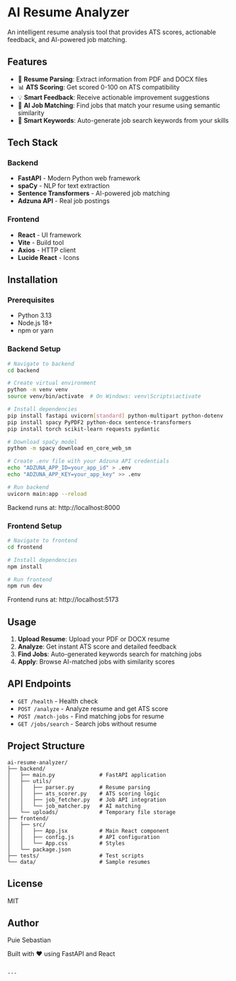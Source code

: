 # AI Resume Analyzer

An intelligent resume analysis tool that provides ATS scores, actionable feedback, and AI-powered job matching.

## Features

- 📄 **Resume Parsing**: Extract information from PDF and DOCX files
- 📊 **ATS Scoring**: Get scored 0-100 on ATS compatibility
- 💡 **Smart Feedback**: Receive actionable improvement suggestions
- 🎯 **AI Job Matching**: Find jobs that match your resume using semantic similarity
- 🔄 **Smart Keywords**: Auto-generate job search keywords from your skills

## Tech Stack

### Backend
- **FastAPI** - Modern Python web framework
- **spaCy** - NLP for text extraction
- **Sentence Transformers** - AI-powered job matching
- **Adzuna API** - Real job postings

### Frontend
- **React** - UI framework
- **Vite** - Build tool
- **Axios** - HTTP client
- **Lucide React** - Icons

## Installation

### Prerequisites
- Python 3.13
- Node.js 18+
- npm or yarn

### Backend Setup
```bash
# Navigate to backend
cd backend

# Create virtual environment
python -m venv venv
source venv/bin/activate  # On Windows: venv\Scripts\activate

# Install dependencies
pip install fastapi uvicorn[standard] python-multipart python-dotenv
pip install spacy PyPDF2 python-docx sentence-transformers
pip install torch scikit-learn requests pydantic

# Download spaCy model
python -m spacy download en_core_web_sm

# Create .env file with your Adzuna API credentials
echo "ADZUNA_APP_ID=your_app_id" > .env
echo "ADZUNA_APP_KEY=your_app_key" >> .env

# Run backend
uvicorn main:app --reload
```

Backend runs at: http://localhost:8000

### Frontend Setup
```bash
# Navigate to frontend
cd frontend

# Install dependencies
npm install

# Run frontend
npm run dev
```

Frontend runs at: http://localhost:5173

## Usage

1. **Upload Resume**: Upload your PDF or DOCX resume
2. **Analyze**: Get instant ATS score and detailed feedback
3. **Find Jobs**: Auto-generated keywords search for matching jobs
4. **Apply**: Browse AI-matched jobs with similarity scores

## API Endpoints

- `GET /health` - Health check
- `POST /analyze` - Analyze resume and get ATS score
- `POST /match-jobs` - Find matching jobs for resume
- `GET /jobs/search` - Search jobs without resume

## Project Structure
```
ai-resume-analyzer/
├── backend/
│   ├── main.py              # FastAPI application
│   ├── utils/
│   │   ├── parser.py        # Resume parsing
│   │   ├── ats_scorer.py    # ATS scoring logic
│   │   ├── job_fetcher.py   # Job API integration
│   │   └── job_matcher.py   # AI matching
│   └── uploads/             # Temporary file storage
├── frontend/
│   ├── src/
│   │   ├── App.jsx          # Main React component
│   │   ├── config.js        # API configuration
│   │   └── App.css          # Styles
│   └── package.json
├── tests/                   # Test scripts
└── data/                    # Sample resumes
```

## License

MIT

## Author

Puie Sebastian

Built with ❤️ using FastAPI and React
```

---
